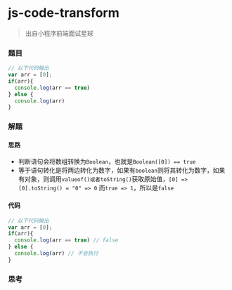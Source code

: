 # js-code-transform

> 出自小程序前端面试星球

### 题目

```javascript
// 以下代码输出
var arr = [0];
if(arr){
  console.log(arr == true)
} else {
  console.log(arr)
}
```



### 解题

#### 思路

* 判断语句会将数组转换为`Boolean`，也就是`Boolean([0]) == true`
* 等于语句转化是将两边转化为数字，如果有`boolean`则将其转化为数字，如果有对象，则调用`valueof()或者toString()`获取原始值，`[0] => [0].toString() = "0" => 0` 而`true => 1`，所以是`false`

#### 代码

```javascript
// 以下代码输出
var arr = [0];
if(arr){
  console.log(arr == true) // false
} else {
  console.log(arr) // 不会执行
}
```



### 思考

